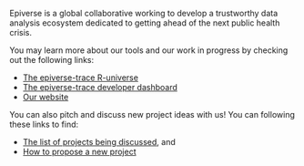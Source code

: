 Epiverse is a global collaborative working to develop a trustworthy data 
analysis ecosystem dedicated to getting ahead of the next public health crisis.

You may learn more about our tools and our work in progress by checking out the
following links:

- [The epiverse-trace R-universe](https://epiverse-trace.r-universe.dev/)
- [The epiverse-trace developer dashboard](https://epiverse-trace.github.io/epiversedashboard/)
- [Our website](https://data.org/initiatives/epiverse/)

You can also pitch and discuss new project ideas with us! You can following these links to find:

* [The list of projects being discussed](https://github.com/epiverse-trace/pitcher/discussions/categories/ideas), and
* [How to propose a new project](https://github.com/epiverse-trace/pitcher/discussions/new?category=ideas)

